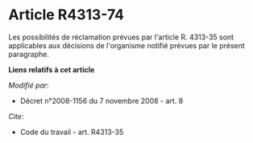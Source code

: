 # Article R4313-74

Les possibilités de réclamation prévues par l'article R. 4313-35 sont applicables aux décisions de l'organisme notifié
prévues par le présent paragraphe.

**Liens relatifs à cet article**

_Modifié par_:

  - Décret n°2008-1156 du 7 novembre 2008 - art. 8

_Cite_:

  - Code du travail - art. R4313-35
